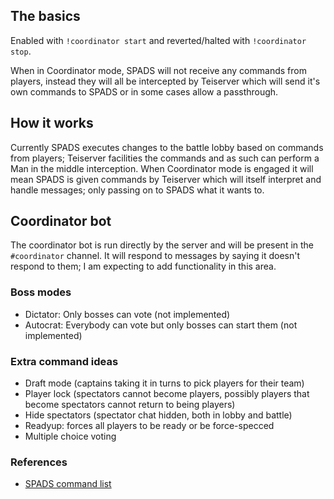 ## The basics
Enabled with `!coordinator start` and reverted/halted with `!coordinator stop`.

When in Coordinator mode, SPADS will not receive any commands from players, instead they will all be intercepted by Teiserver which will send it's own commands to SPADS or in some cases allow a passthrough.

## How it works
Currently SPADS executes changes to the battle lobby based on commands from players; Teiserver facilities the commands and as such can perform a Man in the middle interception. When Coordinator mode is engaged it will mean SPADS is given commands by Teiserver which will itself interpret and handle messages; only passing on to SPADS what it wants to.

## Coordinator bot
The coordinator bot is run directly by the server and will be present in the `#coordinator` channel. It will respond to messages by saying it doesn't respond to them; I am expecting to add functionality in this area.

### Boss modes
- Dictator: Only bosses can vote (not implemented)
- Autocrat: Everybody can vote but only bosses can start them (not implemented)

### Extra command ideas
- Draft mode (captains taking it in turns to pick players for their team)
- Player lock (spectators cannot become players, possibly players that become spectators cannot return to being players)
- Hide spectators (spectator chat hidden, both in lobby and battle)
- Readyup: forces all players to be ready or be force-specced
- Multiple choice voting

### References
- [SPADS command list](http://planetspads.free.fr/spads/doc/spadsDoc_All.html)
